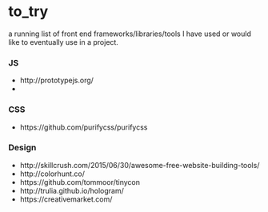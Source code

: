 # to_try

<p>a running list of front end frameworks/libraries/tools I have used or would like to eventually use in a project.</p>

<h3>JS</h3>
<ul>
<li><a>http://prototypejs.org/</a></li>
<li><ahttps://www.talater.com/upup//</a></li>
</ul>

<h3>CSS</h3>
<ul>
<li><a>https://github.com/purifycss/purifycss</a></li>
</ul>

<h3>Design</h3>
<ul>
<li><a>http://skillcrush.com/2015/06/30/awesome-free-website-building-tools/</a></li>
<li><a>http://colorhunt.co/</a></li>
<li><a>https://github.com/tommoor/tinycon</a></li>
<li><a>http://trulia.github.io/hologram/</a></li>
<li><a>https://creativemarket.com/</a></li>
</ul>
